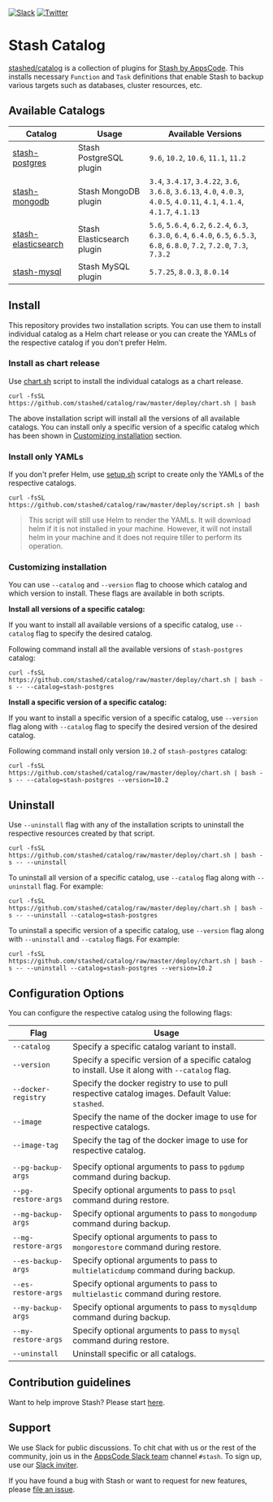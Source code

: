 [![Slack](https://slack.appscode.com/badge.svg)](https://slack.appscode.com)
[![Twitter](https://img.shields.io/twitter/follow/appscodehq.svg?style=social&logo=twitter&label=Follow)](https://twitter.com/intent/follow?screen_name=AppsCodeHQ)

# Stash Catalog

[stashed/catalog](https://github.com/stashed/catalog) is a collection of plugins for [Stash by AppsCode](https://appscode.com/products/stash/). This installs necessary `Function` and `Task` definitions that enable Stash to backup various targets such as databases, cluster resources, etc.

## Available Catalogs

| Catalog                                                         | Usage                      | Available Versions                                                                                                             |
| --------------------------------------------------------------- | -------------------------- | ------------------------------------------------------------------------------------------------------------------------------ |
| [stash-postgres](https://github.com/stashed/postgres)           | Stash PostgreSQL plugin    | `9.6`, `10.2`, `10.6`, `11.1`, `11.2`                                                                                          |
| [stash-mongodb](https://github.com/stashed/mongodb)             | Stash MongoDB plugin       | `3.4`, `3.4.17`, `3.4.22`, `3.6`, `3.6.8`, `3.6.13`, `4.0`, `4.0.3`, `4.0.5`, `4.0.11`, `4.1`, `4.1.4`, `4.1.7`, `4.1.13`      |
| [stash-elasticsearch](https://github.com/stashed/elasticsearch) | Stash Elasticsearch plugin | `5.6`, `5.6.4`, `6.2`, `6.2.4`, `6.3`, `6.3.0`, `6.4`, `6.4.0`, `6.5`, `6.5.3`, `6.8`, `6.8.0`, `7.2`, `7.2.0`, `7.3`, `7.3.2` |
| [stash-mysql](https://github.com/stashed/postgres)              | Stash MySQL plugin         | `5.7.25`, `8.0.3`, `8.0.14`                                                                                                    |

## Install

This repository provides two installation scripts. You can use them to install individual catalog as a Helm chart release or you can create the YAMLs of the respective catalog if you don't prefer Helm.

### Install as chart release

Use [chart.sh](https://github.com/stashed/catalog/blob/master/deploy/chart.sh) script to install the individual catalogs as a chart release.

```console
curl -fsSL https://github.com/stashed/catalog/raw/master/deploy/chart.sh | bash
```

The above installation script will install all the versions of all available catalogs. You can install only a specific version of a specific catalog which has been shown in [Customizing installation](#customizing-installation) section.

### Install only YAMLs

If you don't prefer Helm, use [setup.sh](https://github.com/stashed/catalog/blob/master/deploy/script.sh) script to create only the YAMLs of the respective catalogs.

```console
curl -fsSL https://github.com/stashed/catalog/raw/master/deploy/script.sh | bash
```

> This script will still use Helm to render the YAMLs. It will download helm if it is not installed in your machine. However, it will not install helm in your machine and it does not require tiller to perform its operation.

### Customizing installation

You can use `--catalog` and `--version` flag to choose which catalog and which version to install. These flags are available in both scripts.

**Install all versions of a specific catalog:**

If you want to install all available versions of a specific catalog, use `--catalog` flag to specify the desired catalog.

Following command install all the available versions of `stash-postgres` catalog:

```console
curl -fsSL https://github.com/stashed/catalog/raw/master/deploy/chart.sh | bash -s -- --catalog=stash-postgres
```

**Install a specific version of a specific catalog:**

If you want to install a specific version of a specific catalog, use `--version` flag along with `--catalog` flag to specify the desired version of the desired catalog.

Following command install only version `10.2` of `stash-postgres` catalog:

```console
curl -fsSL https://github.com/stashed/catalog/raw/master/deploy/chart.sh | bash -s -- --catalog=stash-postgres --version=10.2
```

## Uninstall

Use `--uninstall` flag with any of the installation scripts to uninstall the respective resources created by that script.

```console
curl -fsSL https://github.com/stashed/catalog/raw/master/deploy/chart.sh | bash -s -- --uninstall
```

To uninstall all version of a specific catalog, use `--catalog` flag along with `--uninstall` flag. For example:

```console
curl -fsSL https://github.com/stashed/catalog/raw/master/deploy/chart.sh | bash -s -- --uninstall --catalog=stash-postgres
```

To uninstall a specific version of a specific catalog, use `--version` flag along with `--uninstall` and `--catalog` flags. For example:

```console
curl -fsSL https://github.com/stashed/catalog/raw/master/deploy/chart.sh | bash -s -- --uninstall --catalog=stash-postgres --version=10.2
```

## Configuration Options

You can configure the respective catalog using the following flags:

| Flag                | Usage                                                                                            |
| ------------------- | ------------------------------------------------------------------------------------------------ |
| `--catalog`         | Specify a specific catalog variant to install.                                                   |
| `--version`         | Specify a specific version of a specific catalog to install. Use it along with `--catalog` flag. |
| `--docker-registry` | Specify the docker registry to use to pull respective catalog images. Default Value: `stashed`.  |
| `--image`           | Specify the name of the docker image to use for respective catalogs.                             |
| `--image-tag`       | Specify the tag of the docker image to use for respective catalog.                               |
|                     |
| `--pg-backup-args`  | Specify optional arguments to pass to `pgdump` command during backup.                            |
| `--pg-restore-args` | Specify optional arguments to pass to `psql` command during restore.                             |
| `--mg-backup-args`  | Specify optional arguments to pass to `mongodump` command during backup.                         |
| `--mg-restore-args` | Specify optional arguments to pass to `mongorestore` command during restore.                     |
| `--es-backup-args`  | Specify optional arguments to pass to `multielaticdump` command during backup.                   |
| `--es-restore-args` | Specify optional arguments to pass to `multielastic` command during restore.                     |
| `--my-backup-args`  | Specify optional arguments to pass to `mysqldump` command during backup.                         |
| `--my-restore-args` | Specify optional arguments to pass to `mysql` command during restore.                            |
| `--uninstall`       | Uninstall specific or all catalogs.                                                              |

## Contribution guidelines

Want to help improve Stash? Please start [here](https://appscode.com/products/stash/0.8.3/welcome/contributing).

## Support

We use Slack for public discussions. To chit chat with us or the rest of the community, join us in the [AppsCode Slack team](https://appscode.slack.com/messages/C8NCX6N23/details/) channel `#stash`. To sign up, use our [Slack inviter](https://slack.appscode.com/).

If you have found a bug with Stash or want to request for new features, please [file an issue](https://github.com/stashed/stash/issues/new).
